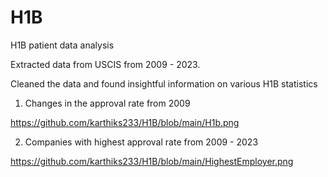 # H1B
H1B patient data analysis

Extracted data from USCIS from 2009 - 2023.

Cleaned the data and found insightful information on various H1B statistics

1. Changes in the approval rate from 2009

https://github.com/karthiks233/H1B/blob/main/H1b.png

2. Companies with highest approval rate from 2009 - 2023

https://github.com/karthiks233/H1B/blob/main/HighestEmployer.png


   


